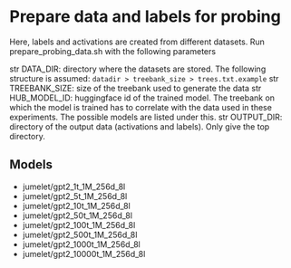 # Prepare data and labels for probing

Here, labels and activations are created from different datasets.
Run prepare_probing_data.sh with the following parameters

str DATA_DIR: directory where the datasets are stored. The following structure is assumed: `datadir > treebank_size > trees.txt.example`
str TREEBANK_SIZE: size of the treebank used to generate the data
str HUB_MODEL_ID: huggingface id of the trained model. The treebank on which the model is trained has to correlate with the data used in these experiments. The possible models are listed under this.
str OUTPUT_DIR: directory of the output data (activations and labels). Only give the top directory.

## Models
- jumelet/gpt2_1t_1M_256d_8l
- jumelet/gpt2_5t_1M_256d_8l
- jumelet/gpt2_10t_1M_256d_8l
- jumelet/gpt2_50t_1M_256d_8l
- jumelet/gpt2_100t_1M_256d_8l
- jumelet/gpt2_500t_1M_256d_8l
- jumelet/gpt2_1000t_1M_256d_8l
- jumelet/gpt2_10000t_1M_256d_8l